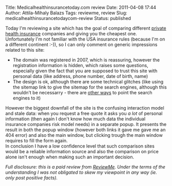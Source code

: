 Title: Medicalhealthinsurancetoday.com review
Date: 2011-04-08 17:44
Author: Attila-Mihaly Balazs
Tags: reviewme, review
Slug: medicalhealthinsurancetodaycom-review
Status: published

Today I'm reviewing a site which has the goal of comparing different
[private health insurance](http://medicalhealthinsurancetoday.com/)
companies and giving you the cheapest one. Unfortunately I'm not
familiar with the USA insurance rules (because I'm on a different
continent :-)), so I can only comment on generic impressions related to
this site:

-   The domain was registered in 2007, which is reassuring, however the
    registration information is hidden, which raises some questions,
    especially given the fact that you are supposed to trust this site
    with personal data (like address, phone number, date of birth, name)
-   The design is ok, although there are some technical glitches (like
    using the sitemap link to give the sitemap for the search engines,
    although this wouldn't be necessarry - there are [other
    ways](http://www.sitemaps.org/protocol.php#submit_robots) to point
    the search engines to it)

However the biggest downfall of the site is the confusing interaction
model and stale data: when you request a free quote it asks you *a lot*
of personal information (then again I don't know how much data the
individual insurance companies risk model needs) in a separate popup. It
presents the result in both the popup window (however both links it gave
me gave me an 404 error) and also the main window, but clicking trough
the main window requires to fill the form again.  
In conclusion I have a low confidence level that such comparison sites
would be a reliable information source and also the comparison on price
alone isn't enough when making such an important decision.

*Full disclosure: this is a paid review
from [ReviewMe](http://www.reviewme.com/). Under the terms of the
understanding I was not obligated to skew my viewpoint in any way (ie.
only post positive facts).*
